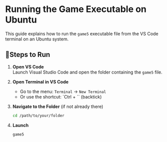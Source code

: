 # Running the Game Executable on Ubuntu

This guide explains how to run the `game5` executable file from the VS Code terminal on an Ubuntu system.

## 📝Steps to Run

1. **Open VS Code**  
   Launch Visual Studio Code and open the folder containing the `game5` file.

2. **Open Terminal in VS Code**  
   - Go to the menu: `Terminal` → `New Terminal`  
   - Or use the shortcut: `Ctrl + `` (backtick)

3. **Navigate to the Folder** (if not already there)  
   ```bash
   cd /path/to/your/folder

4. **Launch**
   ```bash
   game5
